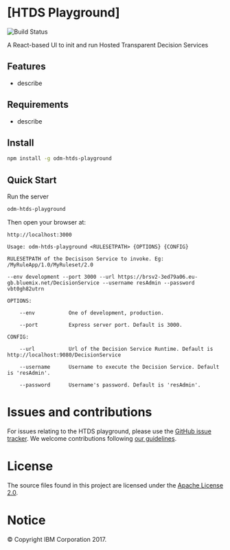 # [HTDS Playground]
![Build Status]([[BUILD_STATUS_URL]])

A React-based UI to init and run Hosted Transparent Decision Services

## Features
- describe

## Requirements
- describe

## Install

```bash
npm install -g odm-htds-playground
```

## Quick Start

Run the server

```bash
odm-htds-playground
```

Then open your browser at:

    http://localhost:3000

```
Usage: odm-htds-playground <RULESETPATH> {OPTIONS} {CONFIG}

RULESETPATH of the Decisison Service to invoke. Eg: /MyRuleApp/1.0/MyRuleset/2.0

--env development --port 3000 --url https://brsv2-3ed79a06.eu-gb.bluemix.net/DecisionService --username resAdmin --password vbt0gh82utrn

OPTIONS:

    --env           One of development, production.

    --port          Express server port. Default is 3000.

CONFIG:

    --url           Url of the Decision Service Runtime. Default is http://localhost:9080/DecisionService

    --username      Username to execute the Decision Service. Default is 'resAdmin'.

    --password      Username's password. Default is 'resAdmin'.

```

# Issues and contributions
For issues relating to the HTDS playground, please use the [GitHub issue tracker](../../issues).
We welcome contributions following [our guidelines](CONTRIBUTING.md).

# License
The source files found in this project are licensed under the [Apache License 2.0](LICENSE).

# Notice
© Copyright IBM Corporation 2017.
